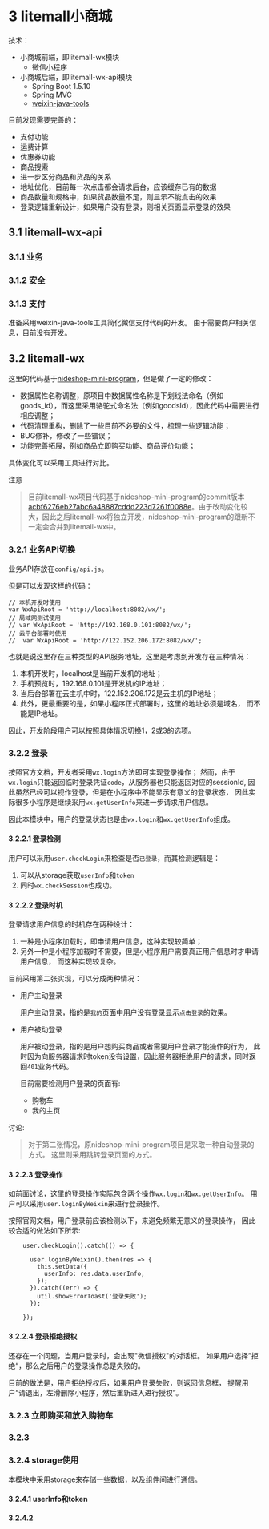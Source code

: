# 3 litemall小商城

技术：

* 小商城前端，即litemall-wx模块
  * 微信小程序
* 小商城后端，即litemall-wx-api模块
  * Spring Boot 1.5.10
  * Spring MVC
  * [weixin-java-tools](https://gitee.com/binary/weixin-java-tools)


目前发现需要完善的：

* 支付功能
* 运费计算
* 优惠券功能
* 商品搜索
* 进一步区分商品和货品的关系
* 地址优化，目前每一次点击都会请求后台，应该缓存已有的数据
* 商品数量和规格中，如果货品数量不足，则显示不能点击的效果
* 登录逻辑重新设计，如果用户没有登录，则相关页面显示登录的效果

## 3.1 litemall-wx-api

### 3.1.1 业务

### 3.1.2 安全

### 3.1.3 支付

准备采用weixin-java-tools工具简化微信支付代码的开发。
由于需要商户相关信息，目前没有开发。

## 3.2 litemall-wx

这里的代码基于[nideshop-mini-program](https://gitee.com/tumobi/nideshop-mini-program)，但是做了一定的修改：

* 数据属性名称调整，原项目中数据属性名称是下划线法命名（例如goods_id），而这里采用骆驼式命名法（例如goodsId），因此代码中需要进行相应调整；
* 代码清理重构，删除了一些目前不必要的文件，梳理一些逻辑功能；
* BUG修补，修改了一些错误；
* 功能完善拓展，例如商品立即购买功能、商品评价功能；

具体变化可以采用工具进行对比。

注意
> 目前litemall-wx项目代码基于nideshop-mini-program的commit版本[acbf6276eb27abc6a48887cddd223d7261f0088e](https://github.com/tumobi/nideshop-mini-program/commit/acbf6276eb27abc6a48887cddd223d7261f0088e)。由于改动变化较大，因此之后litemall-wx将独立开发，nideshop-mini-program的跟新不一定会合并到litemall-wx中。

### 3.2.1 业务API切换

业务API存放在`config/api.js`。

但是可以发现这样的代码：

```
// 本机开发时使用
var WxApiRoot = 'http://localhost:8082/wx/';
// 局域网测试使用
// var WxApiRoot = 'http://192.168.0.101:8082/wx/';
// 云平台部署时使用
//  var WxApiRoot = 'http://122.152.206.172:8082/wx/';
```

也就是说这里存在三种类型的API服务地址，这里是考虑到开发存在三种情况：

1. 本机开发时，localhost是当前开发机的地址；
2. 手机预览时，192.168.0.101是开发机的IP地址；
3. 当后台部署在云主机中时，122.152.206.172是云主机的IP地址；
4. 此外，更最重要的是，如果小程序正式部署时，这里的地址必须是域名，
而不能是IP地址。

因此，开发阶段用户可以按照具体情况切换1，2或3的选项。

### 3.2.2 登录

按照官方文档，开发者采用`wx.login`方法即可实现登录操作；
然而，由于`wx.login`只能返回临时登录凭证`code`，从服务器也只能返回对应的sessionId,
因此虽然已经可以视作登录，但是在小程序中不能显示有意义的登录状态，
因此实际很多小程序是继续采用`wx.getUserInfo`来进一步请求用户信息。

因此本模块中，用户的登录状态也是由`wx.login`和`wx.getUserInfo`组成。

#### 3.2.2.1 登录检测

用户可以采用`user.checkLogin`来检查是否`已登录`，而其检测逻辑是：

1. 可以从storage获取`userInfo`和`token`
2. 同时`wx.checkSession`也成功。

#### 3.2.2.2 登录时机

登录请求用户信息的时机存在两种设计：

1. 一种是小程序加载时，即申请用户信息，这种实现较简单；
2. 另外一种是小程序加载时不需要，但是小程序用户需要真正用户信息时才申请用户信息，
而这种实现较复杂。

目前采用第二张实现，可以分成两种情况：

* 用户主动登录

  用户主动登录，指的是`我的`页面中用户没有登录显示`点击登录`的效果。

* 用户被动登录

  用户被动登录，指的是用户想购买商品或者需要用户登录才能操作的行为，
  此时因为向服务器请求时token没有设置，因此服务器拒绝用户的请求，同时返回`401`业务代码。
 
  目前需要检测用户登录的页面有:
   
   * 购物车
   * 我的主页

讨论:
> 对于第二张情况，原nideshop-mini-program项目是采取一种自动登录的方式。
> 这里则采用跳转登录页面的方式。

#### 3.2.2.3 登录操作

如前面讨论，这里的登录操作实际包含两个操作`wx.login`和`wx.getUserInfo`。
用户可以采用`user.loginByWeixin`来进行登录操作。

按照官网文档，用户登录前应该检测以下，来避免频繁无意义的登录操作，
因此较合适的做法如下所示:

```
    user.checkLogin().catch(() => {

      user.loginByWeixin().then(res => {
        this.setData({
          userInfo: res.data.userInfo,
        });
      }).catch((err) => {
        util.showErrorToast('登录失败');
      });

    });
```

#### 3.2.2.4 登录拒绝授权

还存在一个问题，当用户登录时，会出现"微信授权"的对话框。
如果用户选择”拒绝“，那么之后用户的登录操作总是失败的。

目前的做法是，用户拒绝授权后，如果用户登录失败，则返回信息框，
提醒用户“请退出，左滑删除小程序，然后重新进入进行授权”。

### 3.2.3 立即购买和放入购物车

### 3.2.3 

### 3.2.4 storage使用

本模块中采用storage来存储一些数据，以及组件间进行通信。

#### 3.2.4.1 userInfo和token

#### 3.2.4.2 
